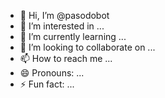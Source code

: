 - 👋 Hi, I’m @pasodobot
- 👀 I’m interested in ...
- 🌱 I’m currently learning ...
- 💞️ I’m looking to collaborate on ...
- 📫 How to reach me ...
- 😄 Pronouns: ...
- ⚡ Fun fact: ...

<!---
pasodobot/pasodobot is a ✨ special ✨ repository because its `README.md` (this file) appears on your GitHub profile.
You can click the Preview link to take a look at your changes.
--->
